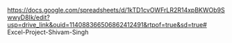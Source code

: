 https://docs.google.com/spreadsheets/d/1kTD1cvOWFrLR2R14xpBKWOb9SwwyD8Ik/edit?usp=drive_link&ouid=114088366506862412491&rtpof=true&sd=true# Excel-Project-Shivam-Singh
